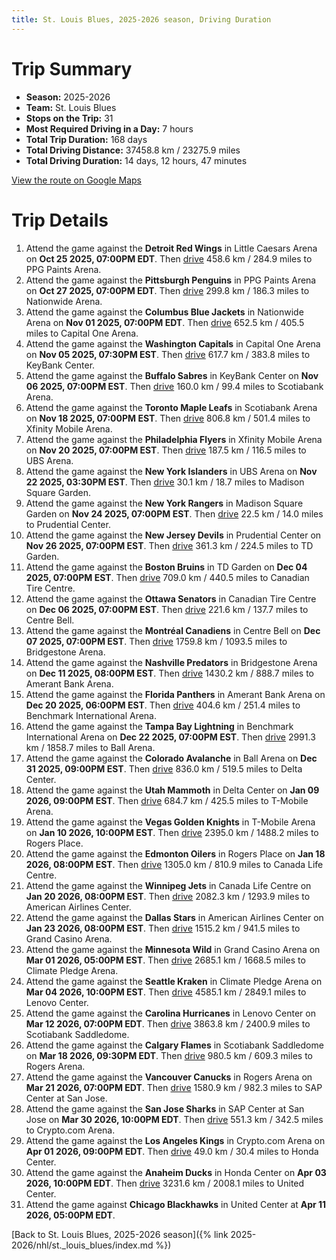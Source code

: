 ```yaml
---
title: St. Louis Blues, 2025-2026 season, Driving Duration
---
```


# Trip Summary
- **Season:** 2025-2026
- **Team:** St. Louis Blues
- **Stops on the Trip:** 31
- **Most Required Driving in a Day:** 7 hours
- **Total Trip Duration:** 168 days
- **Total Driving Distance:** 37458.8 km / 23275.9 miles
- **Total Driving Duration:** 14 days, 12 hours, 47 minutes

[View the route on Google Maps](https://www.google.com/maps/dir/Little+Caesars+Arena+Detroit/PPG+Paints+Arena+Pittsburgh/Nationwide+Arena+Columbus/Capital+One+Arena+Washington/KeyBank+Center+Buffalo/Scotiabank+Arena+Toronto/Xfinity+Mobile+Arena+Philadelphia/UBS+Arena+New+York/Madison+Square+Garden+New+York/Prudential+Center+New+Jersey/TD+Garden+Boston/Canadian+Tire+Centre+Ottawa/Centre+Bell+Montréal/Bridgestone+Arena+Nashville/Amerant+Bank+Arena+Florida/Benchmark+International+Arena+Tampa+Bay/Ball+Arena+Colorado/Delta+Center+Utah/T-Mobile+Arena+Vegas/Rogers+Place+Edmonton/Canada+Life+Centre+Winnipeg/American+Airlines+Center+Dallas/Grand+Casino+Arena+Minnesota/Climate+Pledge+Arena+Seattle/Lenovo+Center+Carolina/Scotiabank+Saddledome+Calgary/Rogers+Arena+Vancouver/SAP+Center+at+San+Jose+San+Jose/Crypto.com+Arena+Los+Angeles/Honda+Center+Anaheim/United+Center+Chicago)

# Trip Details
1. Attend the game against the **Detroit Red Wings** in Little Caesars Arena on **Oct 25 2025, 07:00PM EDT**. Then [drive](https://www.google.com/maps/dir/Little+Caesars+Arena+Detroit/PPG+Paints+Arena+Pittsburgh) 458.6 km / 284.9 miles to PPG Paints Arena.
2. Attend the game against the **Pittsburgh Penguins** in PPG Paints Arena on **Oct 27 2025, 07:00PM EDT**. Then [drive](https://www.google.com/maps/dir/PPG+Paints+Arena+Pittsburgh/Nationwide+Arena+Columbus) 299.8 km / 186.3 miles to Nationwide Arena.
3. Attend the game against the **Columbus Blue Jackets** in Nationwide Arena on **Nov 01 2025, 07:00PM EDT**. Then [drive](https://www.google.com/maps/dir/Nationwide+Arena+Columbus/Capital+One+Arena+Washington) 652.5 km / 405.5 miles to Capital One Arena.
4. Attend the game against the **Washington Capitals** in Capital One Arena on **Nov 05 2025, 07:30PM EST**. Then [drive](https://www.google.com/maps/dir/Capital+One+Arena+Washington/KeyBank+Center+Buffalo) 617.7 km / 383.8 miles to KeyBank Center.
5. Attend the game against the **Buffalo Sabres** in KeyBank Center on **Nov 06 2025, 07:00PM EST**. Then [drive](https://www.google.com/maps/dir/KeyBank+Center+Buffalo/Scotiabank+Arena+Toronto) 160.0 km / 99.4 miles to Scotiabank Arena.
6. Attend the game against the **Toronto Maple Leafs** in Scotiabank Arena on **Nov 18 2025, 07:00PM EST**. Then [drive](https://www.google.com/maps/dir/Scotiabank+Arena+Toronto/Xfinity+Mobile+Arena+Philadelphia) 806.8 km / 501.4 miles to Xfinity Mobile Arena.
7. Attend the game against the **Philadelphia Flyers** in Xfinity Mobile Arena on **Nov 20 2025, 07:00PM EST**. Then [drive](https://www.google.com/maps/dir/Xfinity+Mobile+Arena+Philadelphia/UBS+Arena+New+York) 187.5 km / 116.5 miles to UBS Arena.
8. Attend the game against the **New York Islanders** in UBS Arena on **Nov 22 2025, 03:30PM EST**. Then [drive](https://www.google.com/maps/dir/UBS+Arena+New+York/Madison+Square+Garden+New+York) 30.1 km / 18.7 miles to Madison Square Garden.
9. Attend the game against the **New York Rangers** in Madison Square Garden on **Nov 24 2025, 07:00PM EST**. Then [drive](https://www.google.com/maps/dir/Madison+Square+Garden+New+York/Prudential+Center+New+Jersey) 22.5 km / 14.0 miles to Prudential Center.
10. Attend the game against the **New Jersey Devils** in Prudential Center on **Nov 26 2025, 07:00PM EST**. Then [drive](https://www.google.com/maps/dir/Prudential+Center+New+Jersey/TD+Garden+Boston) 361.3 km / 224.5 miles to TD Garden.
11. Attend the game against the **Boston Bruins** in TD Garden on **Dec 04 2025, 07:00PM EST**. Then [drive](https://www.google.com/maps/dir/TD+Garden+Boston/Canadian+Tire+Centre+Ottawa) 709.0 km / 440.5 miles to Canadian Tire Centre.
12. Attend the game against the **Ottawa Senators** in Canadian Tire Centre on **Dec 06 2025, 07:00PM EST**. Then [drive](https://www.google.com/maps/dir/Canadian+Tire+Centre+Ottawa/Centre+Bell+Montréal) 221.6 km / 137.7 miles to Centre Bell.
13. Attend the game against the **Montréal Canadiens** in Centre Bell on **Dec 07 2025, 07:00PM EST**. Then [drive](https://www.google.com/maps/dir/Centre+Bell+Montréal/Bridgestone+Arena+Nashville) 1759.8 km / 1093.5 miles to Bridgestone Arena.
14. Attend the game against the **Nashville Predators** in Bridgestone Arena on **Dec 11 2025, 08:00PM EST**. Then [drive](https://www.google.com/maps/dir/Bridgestone+Arena+Nashville/Amerant+Bank+Arena+Florida) 1430.2 km / 888.7 miles to Amerant Bank Arena.
15. Attend the game against the **Florida Panthers** in Amerant Bank Arena on **Dec 20 2025, 06:00PM EST**. Then [drive](https://www.google.com/maps/dir/Amerant+Bank+Arena+Florida/Benchmark+International+Arena+Tampa+Bay) 404.6 km / 251.4 miles to Benchmark International Arena.
16. Attend the game against the **Tampa Bay Lightning** in Benchmark International Arena on **Dec 22 2025, 07:00PM EST**. Then [drive](https://www.google.com/maps/dir/Benchmark+International+Arena+Tampa+Bay/Ball+Arena+Colorado) 2991.3 km / 1858.7 miles to Ball Arena.
17. Attend the game against the **Colorado Avalanche** in Ball Arena on **Dec 31 2025, 09:00PM EST**. Then [drive](https://www.google.com/maps/dir/Ball+Arena+Colorado/Delta+Center+Utah) 836.0 km / 519.5 miles to Delta Center.
18. Attend the game against the **Utah Mammoth** in Delta Center on **Jan 09 2026, 09:00PM EST**. Then [drive](https://www.google.com/maps/dir/Delta+Center+Utah/T-Mobile+Arena+Vegas) 684.7 km / 425.5 miles to T-Mobile Arena.
19. Attend the game against the **Vegas Golden Knights** in T-Mobile Arena on **Jan 10 2026, 10:00PM EST**. Then [drive](https://www.google.com/maps/dir/T-Mobile+Arena+Vegas/Rogers+Place+Edmonton) 2395.0 km / 1488.2 miles to Rogers Place.
20. Attend the game against the **Edmonton Oilers** in Rogers Place on **Jan 18 2026, 08:00PM EST**. Then [drive](https://www.google.com/maps/dir/Rogers+Place+Edmonton/Canada+Life+Centre+Winnipeg) 1305.0 km / 810.9 miles to Canada Life Centre.
21. Attend the game against the **Winnipeg Jets** in Canada Life Centre on **Jan 20 2026, 08:00PM EST**. Then [drive](https://www.google.com/maps/dir/Canada+Life+Centre+Winnipeg/American+Airlines+Center+Dallas) 2082.3 km / 1293.9 miles to American Airlines Center.
22. Attend the game against the **Dallas Stars** in American Airlines Center on **Jan 23 2026, 08:00PM EST**. Then [drive](https://www.google.com/maps/dir/American+Airlines+Center+Dallas/Grand+Casino+Arena+Minnesota) 1515.2 km / 941.5 miles to Grand Casino Arena.
23. Attend the game against the **Minnesota Wild** in Grand Casino Arena on **Mar 01 2026, 05:00PM EST**. Then [drive](https://www.google.com/maps/dir/Grand+Casino+Arena+Minnesota/Climate+Pledge+Arena+Seattle) 2685.1 km / 1668.5 miles to Climate Pledge Arena.
24. Attend the game against the **Seattle Kraken** in Climate Pledge Arena on **Mar 04 2026, 10:00PM EST**. Then [drive](https://www.google.com/maps/dir/Climate+Pledge+Arena+Seattle/Lenovo+Center+Carolina) 4585.1 km / 2849.1 miles to Lenovo Center.
25. Attend the game against the **Carolina Hurricanes** in Lenovo Center on **Mar 12 2026, 07:00PM EDT**. Then [drive](https://www.google.com/maps/dir/Lenovo+Center+Carolina/Scotiabank+Saddledome+Calgary) 3863.8 km / 2400.9 miles to Scotiabank Saddledome.
26. Attend the game against the **Calgary Flames** in Scotiabank Saddledome on **Mar 18 2026, 09:30PM EDT**. Then [drive](https://www.google.com/maps/dir/Scotiabank+Saddledome+Calgary/Rogers+Arena+Vancouver) 980.5 km / 609.3 miles to Rogers Arena.
27. Attend the game against the **Vancouver Canucks** in Rogers Arena on **Mar 21 2026, 07:00PM EDT**. Then [drive](https://www.google.com/maps/dir/Rogers+Arena+Vancouver/SAP+Center+at+San+Jose+San+Jose) 1580.9 km / 982.3 miles to SAP Center at San Jose.
28. Attend the game against the **San Jose Sharks** in SAP Center at San Jose on **Mar 30 2026, 10:00PM EDT**. Then [drive](https://www.google.com/maps/dir/SAP+Center+at+San+Jose+San+Jose/Crypto.com+Arena+Los+Angeles) 551.3 km / 342.5 miles to Crypto.com Arena.
29. Attend the game against the **Los Angeles Kings** in Crypto.com Arena on **Apr 01 2026, 09:00PM EDT**. Then [drive](https://www.google.com/maps/dir/Crypto.com+Arena+Los+Angeles/Honda+Center+Anaheim) 49.0 km / 30.4 miles to Honda Center.
30. Attend the game against the **Anaheim Ducks** in Honda Center on **Apr 03 2026, 10:00PM EDT**. Then [drive](https://www.google.com/maps/dir/Honda+Center+Anaheim/United+Center+Chicago) 3231.6 km / 2008.1 miles to United Center.
31. Attend the game against **Chicago Blackhawks** in United Center at **Apr 11 2026, 05:00PM EDT**.

[Back to St. Louis Blues, 2025-2026 season]({% link 2025-2026/nhl/st._louis_blues/index.md %})
